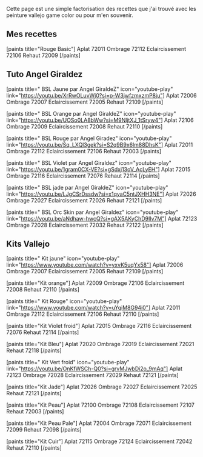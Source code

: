 
Cette page est une simple factorisation des recettes que j'ai trouvé avec les peinture vallejo game color ou pour m'en souvenir.

## Mes recettes

[paints title="Rouge Basic"]
Aplat	72011
Ombrage	72112
Eclaircissement	72106
Rehaut	72009
[/paints]


## Tuto Angel Giraldez

[paints title=" BSL Jaune par Angel GiraldeZ" icon="youtube-play" link="https://youtu.be/XrRwOLuvWj0?si=p-W3jwfzmxzmP8ju"]
Aplat	72006
Ombrage	72007
Eclaircissement	72005
Rehaut	72109
[/paints]

[paints title=" BSL Orange par Angel GiraldeZ" icon="youtube-play" link="https://youtu.be/UOSo0LA8bWw?si=M9NljtXJ_1tSryw4"]
Aplat	72106
Ombrage	72009
Eclaircissement	72008
Rehaut	72110
[/paints]

[paints title=" BSL Rouge par Angel Giradez" icon="youtube-play" link="https://youtu.be/Sq_LXQl3gek?si=S2q9B9x6lm88DhsK"]
Aplat	72011
Ombrage	72112
Eclaircissement	72106
Rehaut	72003
[/paints]

[paints title=" BSL Violet par Angel Giraldez" icon="youtube-play" link="https://youtu.be/1gram0CX-VE?si=gSdxj13oV_AcLyEH"]
Aplat	72015
Ombrage	72116
Eclaircissement	72076
Rehaut	72114
[/paints]

[paints title=" BSL jade par Angel GiraldeZ" icon="youtube-play" link="https://youtu.be/LJgCSrDssdw?si=x1qyaC5ntJXHH3NE"]
Aplat	72026
Ombrage	72027
Eclaircissement	72026
Rehaut	72121
[/paints]

[paints title=" BSL Orc Skin par Angel Giraldez" icon="youtube-play" link="https://youtu.be/aNdhaw-hwcQ?si=gAX5AKyChD9Ilv7M"]
Aplat	72123
Ombrage	72028
Eclaircissement	72032
Rehaut	72122
[/paints]

## Kits Vallejo

[paints title=" Kit jaune" icon="youtube-play" link="https://www.youtube.com/watch?v=yxvK5uqYx58"]
Aplat	72006
Ombrage	72007
Eclaircissement	72005
Rehaut	72109
[/paints]

[paints title="Kit orange"]
Aplat	72009
Ombrage	72106
Eclaircissement	72008
Rehaut	72110
[/paints]

[paints title=" Kit Rouge" icon="youtube-play" link="https://www.youtube.com/watch?v=uYqiM8G94i0"]
Aplat	72011
Ombrage	72112
Eclaircissement	72106
Rehaut	72110
[/paints]

[paints title="Kit Violet froid"]
Aplat	72015
Ombrage	72116
Eclaircissement	72076
Rehaut	72114
[/paints]

[paints title="Kit Bleu"]
Aplat	72020
Ombrage	72019
Eclaircissement	72021
Rehaut	72118
[/paints]

[paints title=" Kit Vert froid" icon="youtube-play" link="https://youtu.be/OnKfWSCh-Q0?si=grvMJwbDi2o_9mAq"]
Aplat	72123
Ombrage	72028
Eclaircissement	72029
Rehaut	72121
[/paints]

[paints title="Kit Jade"]
Aplat	72026
Ombrage	72027
Eclaircissement	72025
Rehaut	72121
[/paints]

[paints title="Kit Peau"]
Aplat	72100
Ombrage	72108
Eclaircissement	72107
Rehaut	72003
[/paints]

[paints title="Kit Peau Pale"]
Aplat	72004
Ombrage	72071
Eclaircissement	72099
Rehaut	72098
[/paints]

[paints title="Kit Cuir"]
Aplat	72115
Ombrage	72124
Eclaircissement	72042
Rehaut	72110
[/paints]




